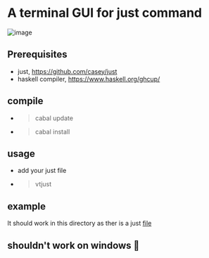 # A terminal GUI for just command

![image](https://github.com/paolino/just-a-guy/assets/56350/73722a35-3a93-42fb-a122-e1868169d26c)

## Prerequisites
 - just, https://github.com/casey/just
 - haskell compiler, https://www.haskell.org/ghcup/

## compile 
  - > cabal update
  - > cabal install

## usage 
  - add your just file
  - > vtjust

## example

It should work in this directory as ther is a just [file](https://github.com/paolino/just-a-guy/blob/main/justfile)

## shouldn't work on windows :shrug:
